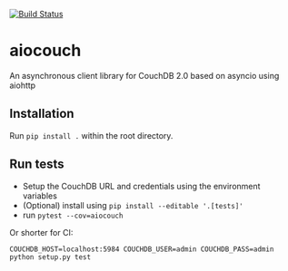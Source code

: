 [![Build Status](https://travis-ci.com/metricq/aiocouch.svg?branch=master)](https://travis-ci.com/metricq/aiocouch)

# aiocouch
An asynchronous client library for CouchDB 2.0 based on asyncio using aiohttp

## Installation

Run `pip install .` within the root directory.

## Run tests

- Setup the CouchDB URL and credentials using the environment variables
- (Optional) install using `pip install --editable '.[tests]'`
- run `pytest --cov=aiocouch`


Or shorter for CI:

```
COUCHDB_HOST=localhost:5984 COUCHDB_USER=admin COUCHDB_PASS=admin python setup.py test
```
